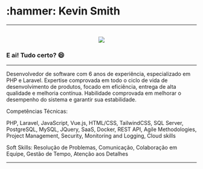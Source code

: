 
<h1>:hammer: Kevin Smith</h1>
<hr>
<div style="display: flex; flex-direction: row;justify-content: center; align-items: center;" align="center">
  
</div>
<br>
<div style="display: flex; flex-direction: row;justify-content: center; align-items: center;" align="center">
<img src="https://github-readme-stats.vercel.app/api/top-langs/?username=kevinsmitth&theme=radical&layout=compact" />
</div>

<h3>E ai! Tudo certo? 😄</h3>
<hr>
<p>Desenvolvedor de software com 6 anos de experiência, especializado em PHP e
Laravel. Expertise comprovada em todo o ciclo de vida de desenvolvimento de
produtos, focado em eficiência, entrega de alta qualidade e melhoria contínua.
Habilidade comprovada em melhorar o desempenho do sistema e garantir sua
estabilidade.
</p>
<p>
Competências
    Técnicas:
  </p>
  <p>PHP, Laravel, JavaScript, Vue.js, HTML/CSS, TailwindCSS,
    SQL Server, PostgreSQL, MySQL, JQuery, SaaS, Docker, REST API, Agile Methodologies, 
    Project Management, Security, Monitoring and Logging, Cloud skills
    </p>
    <p>
    Soft Skills: Resolução de Problemas, Comunicação, Colaboração em Equipe, Gestão de Tempo,
    Atenção aos Detalhes
    </p>
<hr>
<!--
**kevinsmitth/kevinsmitth** is a ✨ _special_ ✨ repository because its `README.md` (this file) appears on your GitHub profile.

Here are some ideas to get you started:

- 🔭 I’m currently working on ...
- 🌱 I’m currently learning ...
- 👯 I’m looking to collaborate on ...
- 🤔 I’m looking for help with ...
- 💬 Ask me about ...
- 📫 How to reach me: ...
- 😄 Pronouns: ...
- ⚡ 👋Fun fact: ...
-->
 

